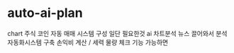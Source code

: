 # auto-ai-plan
chart 주식 코인
자동 매매 시스템 구성
일단 필요한것
ai 차트분석 
뉴스 끌어와서 분석
자동화시스템 구축
손익비 계산 / 세력 물량 체크 기능 가능하면

